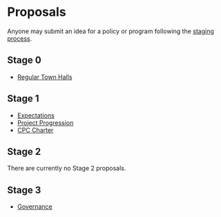 # Proposals

Anyone may submit an idea for a policy or program following the [staging process](../STAGING_PROCESS.md).

## Stage 0

* [Regular Town Halls](./stage-0/regular-town-halls)

## Stage 1

* [Expectations](./stage-1/EXPECTATIONS)
* [Project Progression](./stage-1/PROJECT_PROGRESSION)
* [CPC Charter](./stage-1/CPC_CHARTER)

## Stage 2

There are currently no Stage 2 proposals.

## Stage 3

* [Governance](./adopted/GOVERNANCE)
